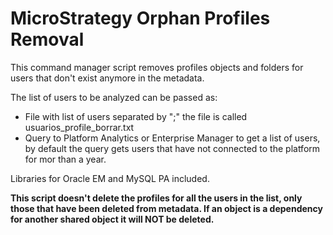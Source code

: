 MicroStrategy Orphan Profiles Removal
=====================================

This command manager script removes profiles objects and folders for users that don't exist anymore in the metadata. 

The list of users to be analyzed can be passed as:
*   File with list of users separated by ";" the file is called usuarios_profile_borrar.txt
*   Query to Platform Analytics or Enterprise Manager to get a list of users, by default the query gets users that have not connected to the platform for mor than a year.

Libraries for Oracle EM and MySQL PA included.

**This script doesn't delete the profiles for all the users in the list, only those that have been deleted from metadata. If an object is a dependency for another shared object it will NOT be deleted.**
